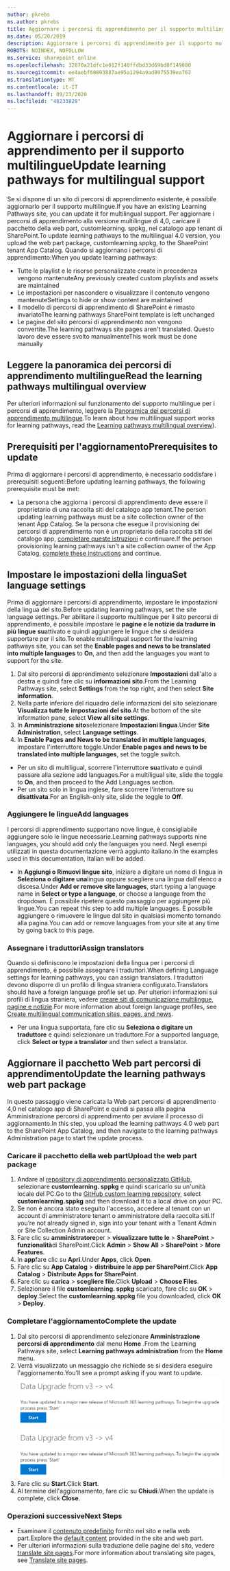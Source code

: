 ```yaml
---
author: pkrebs
ms.author: pkrebs
title: Aggiornare i percorsi di apprendimento per il supporto multilingue
ms.date: 05/20/2019
description: Aggiornare i percorsi di apprendimento per il supporto multilingue
ROBOTS: NOINDEX, NOFOLLOW
ms.service: sharepoint online
ms.openlocfilehash: 32870a21dfc1e012f140ffdbd33d69bd0f149880
ms.sourcegitcommit: ee4aebf60893887ae95a1294a9ad8975539ea762
ms.translationtype: MT
ms.contentlocale: it-IT
ms.lasthandoff: 09/23/2020
ms.locfileid: "48233828"
---
```

# <a name="update-learning-pathways-for-multilingual-support"></a><span data-ttu-id="fc7f6-103">Aggiornare i percorsi di apprendimento per il supporto multilingue</span><span class="sxs-lookup"><span data-stu-id="fc7f6-103">Update learning pathways for multilingual support</span></span>
<span data-ttu-id="fc7f6-104">Se si dispone di un sito di percorsi di apprendimento esistente, è possibile aggiornarlo per il supporto multilingue.</span><span class="sxs-lookup"><span data-stu-id="fc7f6-104">If you have an existing Learning Pathways site, you can update it for multilingual support.</span></span> <span data-ttu-id="fc7f6-105">Per aggiornare i percorsi di apprendimento alla versione multilingue di 4,0, caricare il pacchetto della web part, customlearning. sppkg, nel catalogo app tenant di SharePoint.</span><span class="sxs-lookup"><span data-stu-id="fc7f6-105">To update learning pathways to the multilingual 4.0 version, you upload the web part package, customlearning.sppkg, to the SharePoint tenant App Catalog.</span></span> <span data-ttu-id="fc7f6-106">Quando si aggiornano i percorsi di apprendimento:</span><span class="sxs-lookup"><span data-stu-id="fc7f6-106">When you update learning pathways:</span></span>  

- <span data-ttu-id="fc7f6-107">Tutte le playlist e le risorse personalizzate create in precedenza vengono mantenute</span><span class="sxs-lookup"><span data-stu-id="fc7f6-107">Any previously created custom playlists and assets are maintained</span></span>
- <span data-ttu-id="fc7f6-108">Le impostazioni per nascondere o visualizzare il contenuto vengono mantenute</span><span class="sxs-lookup"><span data-stu-id="fc7f6-108">Settings to hide or show content are maintained</span></span>
- <span data-ttu-id="fc7f6-109">Il modello di percorsi di apprendimento di SharePoint è rimasto invariato</span><span class="sxs-lookup"><span data-stu-id="fc7f6-109">The learning pathways SharePoint template is left unchanged</span></span>
- <span data-ttu-id="fc7f6-110">Le pagine del sito percorsi di apprendimento non vengono convertite.</span><span class="sxs-lookup"><span data-stu-id="fc7f6-110">The learning pathways site pages aren't translated.</span></span> <span data-ttu-id="fc7f6-111">Questo lavoro deve essere svolto manualmente</span><span class="sxs-lookup"><span data-stu-id="fc7f6-111">This work must be done manually</span></span>

## <a name="read-the-learning-pathways-multilingual-overview"></a><span data-ttu-id="fc7f6-112">Leggere la panoramica dei percorsi di apprendimento multilingue</span><span class="sxs-lookup"><span data-stu-id="fc7f6-112">Read the learning pathways multilingual overview</span></span>
<span data-ttu-id="fc7f6-113">Per ulteriori informazioni sul funzionamento del supporto multilingue per i percorsi di apprendimento, leggere la [Panoramica dei percorsi di apprendimento multilingue](custom_overview_ml.md).</span><span class="sxs-lookup"><span data-stu-id="fc7f6-113">To learn about how multilingual support works for learning pathways, read the [Learning pathways multilingual overview](custom_overview_ml.md)).</span></span> 

## <a name="prerequisites-to-update"></a><span data-ttu-id="fc7f6-114">Prerequisiti per l'aggiornamento</span><span class="sxs-lookup"><span data-stu-id="fc7f6-114">Prerequisites to update</span></span>
<span data-ttu-id="fc7f6-115">Prima di aggiornare i percorsi di apprendimento, è necessario soddisfare i prerequisiti seguenti:</span><span class="sxs-lookup"><span data-stu-id="fc7f6-115">Before updating learning pathways, the following prerequisite must be met:</span></span>
- <span data-ttu-id="fc7f6-116">La persona che aggiorna i percorsi di apprendimento deve essere il proprietario di una raccolta siti del catalogo app tenant.</span><span class="sxs-lookup"><span data-stu-id="fc7f6-116">The person updating learning pathways must be a site collection owner of the tenant App Catalog.</span></span> <span data-ttu-id="fc7f6-117">Se la persona che esegue il provisioning dei percorsi di apprendimento non è un proprietario della raccolta siti del catalogo app, [completare queste istruzioni](addappadmin.md) e continuare.</span><span class="sxs-lookup"><span data-stu-id="fc7f6-117">If the person provisioning learning pathways isn't a site collection owner of the App Catalog, [complete these instructions](addappadmin.md) and continue.</span></span> 

## <a name="set-language-settings"></a><span data-ttu-id="fc7f6-118">Impostare le impostazioni della lingua</span><span class="sxs-lookup"><span data-stu-id="fc7f6-118">Set language settings</span></span> 
<span data-ttu-id="fc7f6-119">Prima di aggiornare i percorsi di apprendimento, impostare le impostazioni della lingua del sito.</span><span class="sxs-lookup"><span data-stu-id="fc7f6-119">Before updating learning pathways, set the site language settings.</span></span> <span data-ttu-id="fc7f6-120">Per abilitare il supporto multilingue per il sito percorsi di apprendimento, è possibile impostare le **pagine e le notizie da tradurre in più lingue** **su**attivato e quindi aggiungere le lingue che si desidera supportare per il sito.</span><span class="sxs-lookup"><span data-stu-id="fc7f6-120">To enable multilingual support for the learning pathways site, you can set the **Enable pages and news to be translated into multiple languages** to **On**, and then add the languages you want to support for the site.</span></span>
1.  <span data-ttu-id="fc7f6-121">Dal sito percorsi di apprendimento selezionare **Impostazioni** dall'alto a destra e quindi fare clic su **informazioni sito**.</span><span class="sxs-lookup"><span data-stu-id="fc7f6-121">From the Learning Pathways site, select **Settings** from the top right, and then select **Site information**.</span></span>
2.  <span data-ttu-id="fc7f6-122">Nella parte inferiore del riquadro delle informazioni del sito selezionare **Visualizza tutte le impostazioni del sito**.</span><span class="sxs-lookup"><span data-stu-id="fc7f6-122">At the bottom of the site information pane, select **View all site settings**.</span></span>
3.  <span data-ttu-id="fc7f6-123">In **Amministrazione sito**selezionare **Impostazioni lingua**.</span><span class="sxs-lookup"><span data-stu-id="fc7f6-123">Under **Site Administration**, select **Language settings**.</span></span>
4.  <span data-ttu-id="fc7f6-124">In **Enable Pages and News to be translated in multiple languages**, impostare l'interruttore toggle.</span><span class="sxs-lookup"><span data-stu-id="fc7f6-124">Under **Enable pages and news to be translated into multiple languages**, set the toggle switch.</span></span> 
- <span data-ttu-id="fc7f6-125">Per un sito di multiligual, scorrere l'interruttore **su**attivato e quindi passare alla sezione add languages.</span><span class="sxs-lookup"><span data-stu-id="fc7f6-125">For a multiligual site, slide the toggle to **On**, and then proceed to the Add Languages section.</span></span> 
- <span data-ttu-id="fc7f6-126">Per un sito solo in lingua inglese, fare scorrere l'interruttore su **disattivata**.</span><span class="sxs-lookup"><span data-stu-id="fc7f6-126">For an English-only site, slide the toggle to **Off**.</span></span>

### <a name="add-languages"></a><span data-ttu-id="fc7f6-127">Aggiungere le lingue</span><span class="sxs-lookup"><span data-stu-id="fc7f6-127">Add languages</span></span>
<span data-ttu-id="fc7f6-128">I percorsi di apprendimento supportano nove lingue, è consigliabile aggiungere solo le lingue necessarie.</span><span class="sxs-lookup"><span data-stu-id="fc7f6-128">Learning pathways supports nine languages, you should add only the languages you need.</span></span> <span data-ttu-id="fc7f6-129">Negli esempi utilizzati in questa documentazione verrà aggiunto italiano.</span><span class="sxs-lookup"><span data-stu-id="fc7f6-129">In the examples used in this documentation, Italian will be added.</span></span> 
- <span data-ttu-id="fc7f6-130">In **Aggiungi o Rimuovi lingue sito**, iniziare a digitare un nome di lingua in **Seleziona o digitare una**lingua oppure scegliere una lingua dall'elenco a discesa.</span><span class="sxs-lookup"><span data-stu-id="fc7f6-130">Under **Add or remove site languages**, start typing a language name in **Select or type a language**, or choose a language from the dropdown.</span></span> <span data-ttu-id="fc7f6-131">È possibile ripetere questo passaggio per aggiungere più lingue.</span><span class="sxs-lookup"><span data-stu-id="fc7f6-131">You can repeat this step to add multiple languages.</span></span> <span data-ttu-id="fc7f6-132">È possibile aggiungere o rimuovere le lingue dal sito in qualsiasi momento tornando alla pagina.</span><span class="sxs-lookup"><span data-stu-id="fc7f6-132">You can add or remove languages from your site at any time by going back to this page.</span></span>
 
### <a name="assign-translators"></a><span data-ttu-id="fc7f6-133">Assegnare i traduttori</span><span class="sxs-lookup"><span data-stu-id="fc7f6-133">Assign translators</span></span>
<span data-ttu-id="fc7f6-134">Quando si definiscono le impostazioni della lingua per i percorsi di apprendimento, è possibile assegnare i traduttori.</span><span class="sxs-lookup"><span data-stu-id="fc7f6-134">When defining Language settings for learning pathways, you can assign translators.</span></span> <span data-ttu-id="fc7f6-135">I traduttori devono disporre di un profilo di lingua straniera configurato.</span><span class="sxs-lookup"><span data-stu-id="fc7f6-135">Translators should have a foreign language profile set up.</span></span> <span data-ttu-id="fc7f6-136">Per ulteriori informazioni sui profili di lingua straniera, vedere [creare siti di comunicazione multilingue, pagine e notizie](https://support.office.com/article/2bb7d610-5453-41c6-a0e8-6f40b3ed750c).</span><span class="sxs-lookup"><span data-stu-id="fc7f6-136">For more information about foreign language profiles, see [Create multilingual communication sites, pages, and news](https://support.office.com/article/2bb7d610-5453-41c6-a0e8-6f40b3ed750c).</span></span>  
- <span data-ttu-id="fc7f6-137">Per una lingua supportata, fare clic su **Seleziona o digitare un traduttore** e quindi selezionare un traduttore.</span><span class="sxs-lookup"><span data-stu-id="fc7f6-137">For a supported language, click **Select or type a translator** and then select a translator.</span></span> 

## <a name="update-the-learning-pathways-web-part-package"></a><span data-ttu-id="fc7f6-138">Aggiornare il pacchetto Web part percorsi di apprendimento</span><span class="sxs-lookup"><span data-stu-id="fc7f6-138">Update the learning pathways web part package</span></span>
<span data-ttu-id="fc7f6-139">In questo passaggio viene caricata la Web part percorsi di apprendimento 4,0 nel catalogo app di SharePoint e quindi si passa alla pagina Amministrazione percorsi di apprendimento per avviare il processo di aggiornamento.</span><span class="sxs-lookup"><span data-stu-id="fc7f6-139">In this step, you upload the learning pathways 4.0 web part to the SharePoint App Catalog, and then navigate to the learning pathways Administration page to start the update process.</span></span>

### <a name="upload-the-web-part-package"></a><span data-ttu-id="fc7f6-140">Caricare il pacchetto della web part</span><span class="sxs-lookup"><span data-stu-id="fc7f6-140">Upload the web part package</span></span>
1.  <span data-ttu-id="fc7f6-141">Andare al [repository di apprendimento personalizzato GitHub](https://github.com/pnp/custom-learning-office-365/tree/master/webpart), selezionare **customlearning. sppkg** e quindi scaricarlo su un'unità locale del PC.</span><span class="sxs-lookup"><span data-stu-id="fc7f6-141">Go to the [GitHub custom learning repository](https://github.com/pnp/custom-learning-office-365/tree/master/webpart), select **customlearning.sppkg** and then download it to a local drive on your PC.</span></span> 
2.  <span data-ttu-id="fc7f6-142">Se non è ancora stato eseguito l'accesso, accedere al tenant con un account di amministratore tenant o amministratore della raccolta siti.</span><span class="sxs-lookup"><span data-stu-id="fc7f6-142">If you’re not already signed in, sign into your tenant with a Tenant Admin or Site Collection Admin account.</span></span> 
3.  <span data-ttu-id="fc7f6-143">Fare clic su **amministratore**per  >  **visualizzare tutte le**  >  **SharePoint**  >  **funzionalità**di SharePoint.</span><span class="sxs-lookup"><span data-stu-id="fc7f6-143">Click **Admin** > **Show All** > **SharePoint** > **More Features**.</span></span> 
4.  <span data-ttu-id="fc7f6-144">In **app**fare clic su **Apri**.</span><span class="sxs-lookup"><span data-stu-id="fc7f6-144">Under **Apps**, click **Open**.</span></span> 
5.  <span data-ttu-id="fc7f6-145">Fare clic su **App Catalog**  >  **distribuire le app per SharePoint**.</span><span class="sxs-lookup"><span data-stu-id="fc7f6-145">Click **App Catalog** > **Distribute Apps for SharePoint**.</span></span> 
6.  <span data-ttu-id="fc7f6-146">Fare clic su **carica**  >  **scegliere file**.</span><span class="sxs-lookup"><span data-stu-id="fc7f6-146">Click **Upload** > **Choose Files**.</span></span> 
7.  <span data-ttu-id="fc7f6-147">Selezionare il file **customlearning. sppkg** scaricato, fare clic su **OK**  >  **deploy**.</span><span class="sxs-lookup"><span data-stu-id="fc7f6-147">Select the **customlearning.sppkg** file you downloaded, click **OK** > **Deploy**.</span></span> 

### <a name="complete-the-update"></a><span data-ttu-id="fc7f6-148">Completare l'aggiornamento</span><span class="sxs-lookup"><span data-stu-id="fc7f6-148">Complete the update</span></span>
1.  <span data-ttu-id="fc7f6-149">Dal sito percorsi di apprendimento selezionare **Amministrazione percorsi di apprendimento** dal menu **Home** .</span><span class="sxs-lookup"><span data-stu-id="fc7f6-149">From the Learning Pathways site, select **Learning pathways administration** from the **Home** menu.</span></span> 
2.  <span data-ttu-id="fc7f6-150">Verrà visualizzato un messaggio che richiede se si desidera eseguire l'aggiornamento.</span><span class="sxs-lookup"><span data-stu-id="fc7f6-150">You’ll see a prompt asking if you want to update.</span></span> 
<span data-ttu-id="fc7f6-151">![custom_update_adminprompt_ml.png](media/custom_update_adminprompt_ml.png)</span><span class="sxs-lookup"><span data-stu-id="fc7f6-151">![custom_update_adminprompt_ml.png](media/custom_update_adminprompt_ml.png)</span></span>
3.  <span data-ttu-id="fc7f6-152">Fare clic su **Start**.</span><span class="sxs-lookup"><span data-stu-id="fc7f6-152">Click **Start**.</span></span> 
4. <span data-ttu-id="fc7f6-153">Al termine dell'aggiornamento, fare clic su **Chiudi**.</span><span class="sxs-lookup"><span data-stu-id="fc7f6-153">When the update is complete, click **Close**.</span></span> 

### <a name="next-steps"></a><span data-ttu-id="fc7f6-154">Operazioni successive</span><span class="sxs-lookup"><span data-stu-id="fc7f6-154">Next Steps</span></span>
- <span data-ttu-id="fc7f6-155">Esaminare il [contenuto predefinito](custom_exploresite.md) fornito nel sito e nella web part.</span><span class="sxs-lookup"><span data-stu-id="fc7f6-155">Explore the [default content](custom_exploresite.md) provided in the site and web part.</span></span>
- <span data-ttu-id="fc7f6-156">Per ulteriori informazioni sulla traduzione delle pagine del sito, vedere [translate site pages](custom_translate_page_ml.md).</span><span class="sxs-lookup"><span data-stu-id="fc7f6-156">For more information about translating site pages, see [Translate site pages](custom_translate_page_ml.md).</span></span> 

